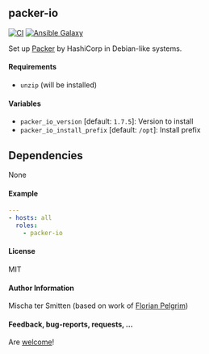 ## packer-io

[![CI](https://github.com/Oefenweb/ansible-packer-io/workflows/CI/badge.svg)](https://github.com/Oefenweb/ansible-packer-io/actions?query=workflow%3ACI)
[![Ansible Galaxy](http://img.shields.io/badge/ansible--galaxy-packer--io-blue.svg)](https://galaxy.ansible.com/Oefenweb/packer_io)

Set up [Packer](https://packer.io/) by HashiCorp in Debian-like systems.

#### Requirements

* `unzip` (will be installed)

#### Variables

* `packer_io_version` [default: `1.7.5`]: Version to install
* `packer_io_install_prefix` [default: `/opt`]: Install prefix

## Dependencies

None

#### Example

```yaml
---
- hosts: all
  roles:
    - packer-io
```

#### License

MIT

#### Author Information

Mischa ter Smitten (based on work of [Florian Pelgrim](https://github.com/craneworks))

#### Feedback, bug-reports, requests, ...

Are [welcome](https://github.com/Oefenweb/ansible-packer-io/issues)!
